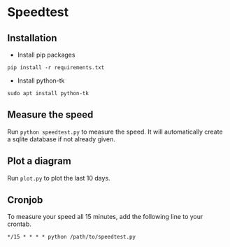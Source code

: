 # Speedtest

## Installation

* Install pip packages

```
pip install -r requirements.txt
```

* Install python-tk

```
sudo apt install python-tk
```

## Measure the speed

Run `python speedtest.py` to measure the speed.
It will automatically create a sqlite database if not already given.

## Plot a diagram

Run `plot.py` to plot the last 10 days.

## Cronjob

To measure your speed all 15 minutes, add the following line to your crontab.

```
*/15 * * * * python /path/to/speedtest.py
```

